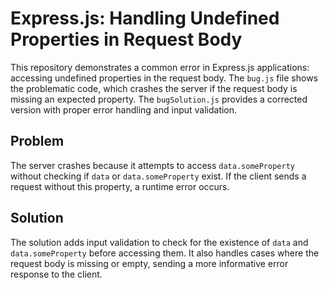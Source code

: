 # Express.js: Handling Undefined Properties in Request Body

This repository demonstrates a common error in Express.js applications: accessing undefined properties in the request body. The `bug.js` file shows the problematic code, which crashes the server if the request body is missing an expected property.  The `bugSolution.js` provides a corrected version with proper error handling and input validation.

## Problem
The server crashes because it attempts to access `data.someProperty` without checking if `data` or `data.someProperty` exist. If the client sends a request without this property, a runtime error occurs.

## Solution
The solution adds input validation to check for the existence of `data` and `data.someProperty` before accessing them.  It also handles cases where the request body is missing or empty, sending a more informative error response to the client.